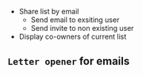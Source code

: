 - Share list by email
  - Send email to exsiting user
  - Send invite to non existing user
- Display co-owners of current list

`Letter opener` for emails
-
